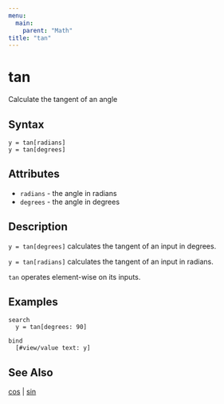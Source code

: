 ```yaml
---
menu:
  main:
    parent: "Math"
title: "tan"
---
```


# tan

Calculate the tangent of an angle

## Syntax

```eve
y = tan[radians]
y = tan[degrees]
```

## Attributes

- `radians` - the angle in radians
- `degrees` - the angle in degrees

## Description

`y = tan[degrees]` calculates the tangent of an input in degrees. 

`y = tan[radians]` calculates the tangent of an input in radians.

`tan` operates element-wise on its inputs.

## Examples

```eve
search
  y = tan[degrees: 90]

bind 
  [#view/value text: y]
```

## See Also

[cos](../cos) | [sin](../sin)